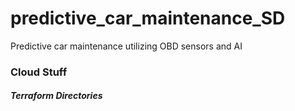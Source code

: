 # predictive_car_maintenance_SD
Predictive car maintenance utilizing OBD sensors and AI


### Cloud Stuff

##### Terraform Directories
